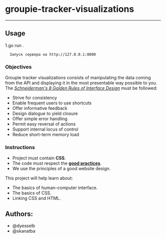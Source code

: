 # groupie-tracker-visualizations

---
## Usage


1.go run .

      Запуск сервера на http://127.0.0.1:8080



### Objectives

Groupie tracker visualizations consists of manipulating the data coming from the API and displaying it in the most presentable way possible to you. The [_Schneiderman's 8 Golden Rules of Interface Design_](https://www.interaction-design.org/literature/article/shneiderman-s-eight-golden-rules-will-help-you-design-better-interfaces) must be followed:

- Strive for consistency
- Enable frequent users to use shortcuts
- Offer informative feedback
- Design dialogue to yield closure
- Offer simple error handling
- Permit easy reversal of actions
- Support internal locus of control
- Reduce short-term memory load

### Instructions

- Project must contain **CSS**.
- The code must respect the [**good practices**](../../good-practices/README.md).
- We use the principles of a good website design.

This project will help learn about:

- The basics of human-computer interface.
- The basics of CSS.
- Linking CSS and HTML.

## Authors:

- @dyesselb
- @skanatba
